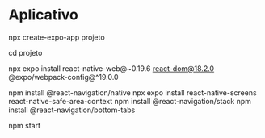 # Aplicativo

npx create-expo-app projeto

 cd projeto

 npx expo install react-native-web@~0.19.6 react-dom@18.2.0 @expo/webpack-config@^19.0.0

 npm install @react-navigation/native
 npx expo install react-native-screens react-native-safe-area-context
 npm install @react-navigation/stack
 npm install @react-navigation/bottom-tabs

 npm start
